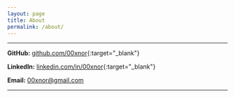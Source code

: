 ```yaml
---
layout: page
title: About
permalink: /about/
---
```


---

**GitHub:** [github.com/00xnor](https://github.com/00xnor){:target="_blank"}

**LinkedIn:** [linkedin.com/in/00xnor](https://www.linkedin.com/in/00xnor){:target="_blank"}

**Email:** <00xnor@gmail.com>

---

